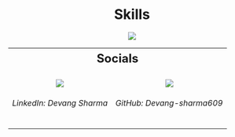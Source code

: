 <!-- Skills Section -->
<h1 align="center" style="font-weight: bold;">Skills</h1>
<p align="center">
  <a href="https://skillicons.dev">
    <img src="https://skillicons.dev/icons?i=spring,django,react,nextjs,js,supabase,git,vercel" />
  </a>
</p>

<!-- Socials Section -->
<table align="center">
  <tr>
    <th colspan="2" align="center" style="font-size: 24px; font-weight: bold;">Socials</th>
  </tr>
  <tr>
    <!-- LinkedIn -->
    <td align="center" valign="top">
      <br>
        <a href="https://www.linkedin.com/in/devang-sharma609/">
          <img src="https://skillicons.dev/icons?i=linkedin" />
        </a>
      <h6>LinkedIn: Devang Sharma</h6>
    </td>
    <!-- GitHub -->
    <td align="center" valign="top">
      <br>
        <a href="https://github.com/Devang-sharma609/">
          <img src="https://skillicons.dev/icons?i=github" />
        </a>
      <h6>GitHub: Devang-sharma609</h6>
    </td>
  </tr>
</table>
